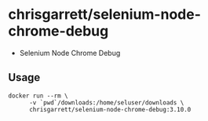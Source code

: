 # chrisgarrett/selenium-node-chrome-debug

* Selenium Node Chrome Debug

## Usage

```
docker run --rm \
      -v `pwd`/downloads:/home/seluser/downloads \
      chrisgarrett/selenium-node-chrome-debug:3.10.0 
```

